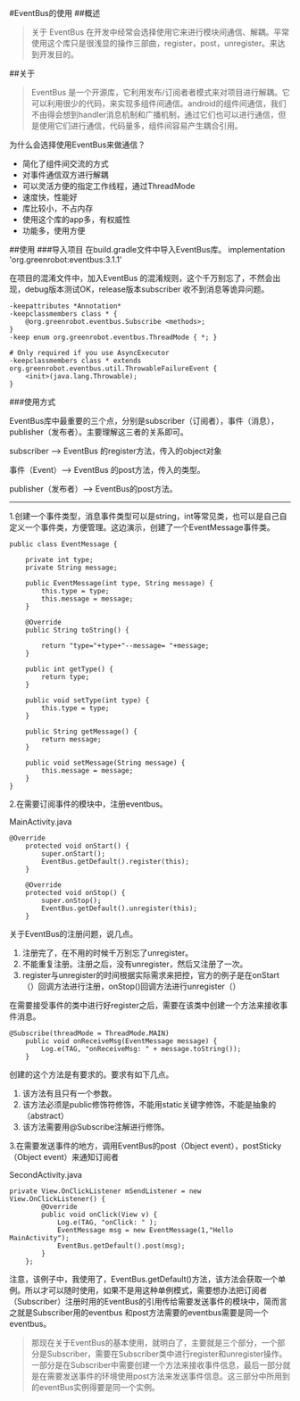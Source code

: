 #EventBus的使用
##概述
>关于 EventBus 在开发中经常会选择使用它来进行模块间通信、解耦。平常使用这个库只是很浅显的操作三部曲，register，post，unregister。来达到开发目的。

##关于
>EventBus 是一个开源库，它利用发布/订阅者者模式来对项目进行解耦。它可以利用很少的代码，来实现多组件间通信。android的组件间通信，我们不由得会想到handler消息机制和广播机制，通过它们也可以进行通信，但是使用它们进行通信，代码量多，组件间容易产生耦合引用。

为什么会选择使用EventBus来做通信？

- 简化了组件间交流的方式
- 对事件通信双方进行解耦
- 可以灵活方便的指定工作线程，通过ThreadMode
- 速度快，性能好
- 库比较小，不占内存
- 使用这个库的app多，有权威性
- 功能多，使用方便

##使用
###导入项目
在build.gradle文件中导入EventBus库。
	implementation 'org.greenrobot:eventbus:3.1.1'

在项目的混淆文件中，加入EventBus 的混淆规则，这个千万别忘了，不然会出现，debug版本测试OK，release版本subscriber 收不到消息等诡异问题。
```
-keepattributes *Annotation*
-keepclassmembers class * {
    @org.greenrobot.eventbus.Subscribe <methods>;
}
-keep enum org.greenrobot.eventbus.ThreadMode { *; }
 
# Only required if you use AsyncExecutor
-keepclassmembers class * extends org.greenrobot.eventbus.util.ThrowableFailureEvent {
    <init>(java.lang.Throwable);
}

```

###使用方式

EventBus库中最重要的三个点，分别是subscriber（订阅者），事件（消息），publisher（发布者）。主要理解这三者的关系即可。

subscriber ——> EventBus 的register方法，传入的object对象

事件（Event）——> EventBus 的post方法，传入的类型。

publisher（发布者）——> EventBus的post方法。


----------

1.创建一个事件类型，消息事件类型可以是string，int等常见类，也可以是自己自定义一个事件类，方便管理。这边演示，创建了一个EventMessage事件类。
```
public class EventMessage {

    private int type;
    private String message;

    public EventMessage(int type, String message) {
        this.type = type;
        this.message = message;
    }

    @Override
    public String toString() {

        return "type="+type+"--message= "+message;
    }

    public int getType() {
        return type;
    }

    public void setType(int type) {
        this.type = type;
    }

    public String getMessage() {
        return message;
    }

    public void setMessage(String message) {
        this.message = message;
    }
}

```
2.在需要订阅事件的模块中，注册eventbus。

MainActivity.java
```
@Override
    protected void onStart() {
        super.onStart();
        EventBus.getDefault().register(this);
    }

    @Override
    protected void onStop() {
        super.onStop();
		EventBus.getDefault().unregister(this);
    }

```
关于EventBus的注册问题，说几点。

1. 注册完了，在不用的时候千万别忘了unregister。
2. 不能重复注册。注册之后，没有unregister，然后又注册了一次。
3. register与unregister的时间根据实际需求来把控，官方的例子是在onStart（）回调方法进行注册，onStop()回调方法进行unregister（）


在需要接受事件的类中进行好register之后，需要在该类中创建一个方法来接收事件消息。
```
@Subscribe(threadMode = ThreadMode.MAIN)
    public void onReceiveMsg(EventMessage message) {
        Log.e(TAG, "onReceiveMsg: " + message.toString());
    }

```

创建的这个方法是有要求的。要求有如下几点。

1. 该方法有且只有一个参数。
2. 该方法必须是public修饰符修饰，不能用static关键字修饰，不能是抽象的（abstract）
3. 该方法需要用@Subscribe注解进行修饰。


3.在需要发送事件的地方，调用EventBus的post（Object event），postSticky（Object event）来通知订阅者

SecondActivity.java
```
private View.OnClickListener mSendListener = new View.OnClickListener() {
        @Override
        public void onClick(View v) {
            Log.e(TAG, "onClick: " );
            EventMessage msg = new EventMessage(1,"Hello MainActivity");
            EventBus.getDefault().post(msg);
        }
    };

```

注意，该例子中，我使用了，EventBus.getDefault()方法，该方法会获取一个单例。所以才可以随时使用，如果不是用这种单例模式，需要想办法把订阅者（Subscriber）注册时用的EventBus的引用传给需要发送事件的模块中，简而言之就是Subscriber用的eventbus 和post方法需要的eventbus需要是同一个eventbus。

>那现在关于EventBus的基本使用，就明白了，主要就是三个部分，一个部分是Subscriber，需要在Subscriber类中进行register和unregister操作。一部分是在Subscriber中需要创建一个方法来接收事件信息，最后一部分就是在需要发送事件的环境使用post方法来发送事件信息。这三部分中所用到的eventBus实例得要是同一个实例。
